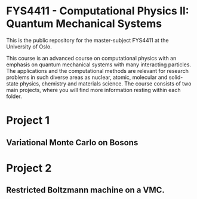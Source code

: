 # FYS4411 - Computational Physics II: Quantum Mechanical Systems
This is the public repository for the master-subject FYS4411 at the University of Oslo.

This course is an advanced course on computational physics with an emphasis on quantum mechanical systems with many interacting particles. The applications and the computational methods are relevant for research problems in such diverse areas as nuclear, atomic, molecular and solid-state physics, chemistry and materials science.
The course consists of two main projects, where you will find more information resting within each folder.

# Project 1

## Variational Monte Carlo on Bosons

# Project 2

## Restricted Boltzmann machine on a VMC.
